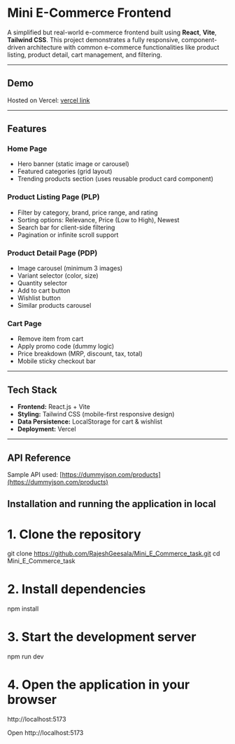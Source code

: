# Mini E-Commerce Frontend

A simplified but real-world e-commerce frontend built using **React**, **Vite**, **Tailwind CSS**. This project demonstrates a fully responsive, component-driven architecture with common e-commerce functionalities like product listing, product detail, cart management, and filtering.

---

## Demo

Hosted on Vercel: [vercel link](https://mini-e-commerce-task.vercel.app/)

---

## Features

### Home Page
- Hero banner (static image or carousel)
- Featured categories (grid layout)
- Trending products section (uses reusable product card component)

### Product Listing Page (PLP)
- Filter by category, brand, price range, and rating
- Sorting options: Relevance, Price (Low to High), Newest
- Search bar for client-side filtering
- Pagination or infinite scroll support

### Product Detail Page (PDP)
- Image carousel (minimum 3 images)
- Variant selector (color, size)
- Quantity selector
- Add to cart button
- Wishlist button
- Similar products carousel

### Cart Page
- Remove item from cart
- Apply promo code (dummy logic)
- Price breakdown (MRP, discount, tax, total)
- Mobile sticky checkout bar

---

## Tech Stack

- **Frontend:** React.js + Vite  
- **Styling:** Tailwind CSS (mobile-first responsive design)  
- **Data Persistence:** LocalStorage for cart & wishlist  
- **Deployment:** Vercel  

---

## API Reference


Sample API used: [https://dummyjson.com/products](https://dummyjson.com/products)


## Installation and running the application in local

# 1. Clone the repository
git clone https://github.com/RajeshGeesala/Mini_E_Commerce_task.git
cd Mini_E_Commerce_task

# 2. Install dependencies
npm install

# 3. Start the development server
npm run dev

# 4. Open the application in your browser
http://localhost:5173


Open http://localhost:5173

